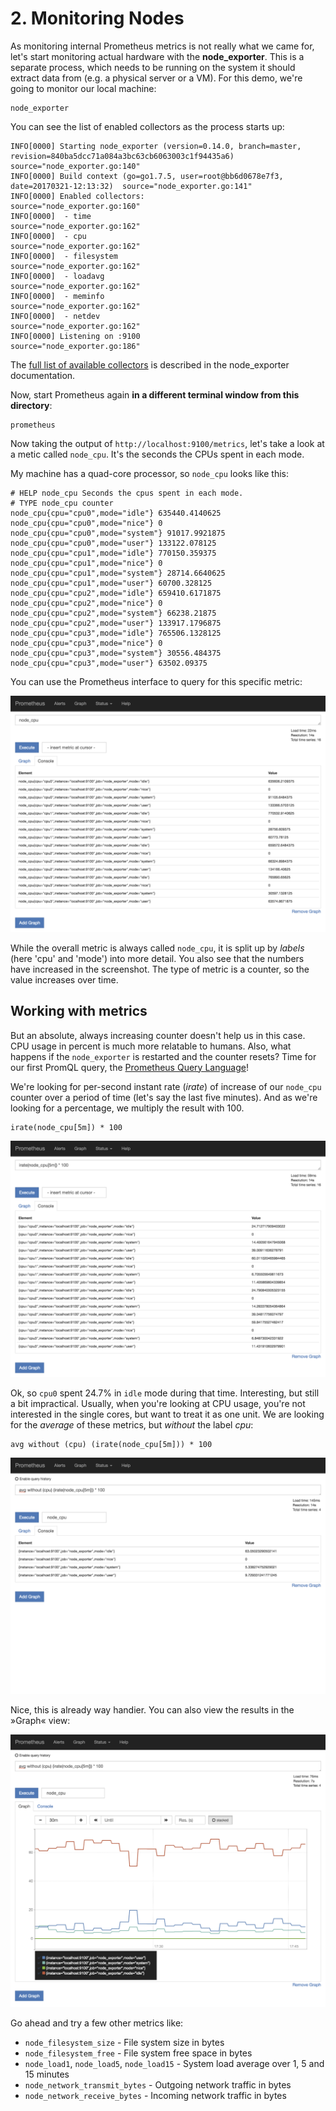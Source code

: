 # 2. Monitoring Nodes

As monitoring internal Prometheus metrics is not really what we came for, let's start monitoring actual hardware with the **node_exporter**. This is a separate process, which needs to be running on the system it should extract data from (e.g. a physical server or a VM). For this demo, we're going to monitor our local machine:

```
node_exporter
```

You can see the list of enabled collectors as the process starts up:

```
INFO[0000] Starting node_exporter (version=0.14.0, branch=master, revision=840ba5dcc71a084a3bc63cb6063003c1f94435a6)  source="node_exporter.go:140"
INFO[0000] Build context (go=go1.7.5, user=root@bb6d0678e7f3, date=20170321-12:13:32)  source="node_exporter.go:141"
INFO[0000] Enabled collectors:                           source="node_exporter.go:160"
INFO[0000]  - time                                       source="node_exporter.go:162"
INFO[0000]  - cpu                                        source="node_exporter.go:162"
INFO[0000]  - filesystem                                 source="node_exporter.go:162"
INFO[0000]  - loadavg                                    source="node_exporter.go:162"
INFO[0000]  - meminfo                                    source="node_exporter.go:162"
INFO[0000]  - netdev                                     source="node_exporter.go:162"
INFO[0000] Listening on :9100                            source="node_exporter.go:186"
```

The [full list of available collectors](https://github.com/prometheus/node_exporter#collectors) is described in the node_exporter documentation.

Now, start Prometheus again **in a different terminal window from this directory**:

```
prometheus
```

Now taking the output of `http://localhost:9100/metrics`, let's take a look at a metic called `node_cpu`. It's the seconds the CPUs spent in each mode.

My machine has a quad-core processor, so `node_cpu` looks like this:

```
# HELP node_cpu Seconds the cpus spent in each mode.
# TYPE node_cpu counter
node_cpu{cpu="cpu0",mode="idle"} 635440.4140625
node_cpu{cpu="cpu0",mode="nice"} 0
node_cpu{cpu="cpu0",mode="system"} 91017.9921875
node_cpu{cpu="cpu0",mode="user"} 133122.078125
node_cpu{cpu="cpu1",mode="idle"} 770150.359375
node_cpu{cpu="cpu1",mode="nice"} 0
node_cpu{cpu="cpu1",mode="system"} 28714.6640625
node_cpu{cpu="cpu1",mode="user"} 60700.328125
node_cpu{cpu="cpu2",mode="idle"} 659410.6171875
node_cpu{cpu="cpu2",mode="nice"} 0
node_cpu{cpu="cpu2",mode="system"} 66238.21875
node_cpu{cpu="cpu2",mode="user"} 133917.1796875
node_cpu{cpu="cpu3",mode="idle"} 765506.1328125
node_cpu{cpu="cpu3",mode="nice"} 0
node_cpu{cpu="cpu3",mode="system"} 30556.484375
node_cpu{cpu="cpu3",mode="user"} 63502.09375
```

You can use the Prometheus interface to query for this specific metric:

![Query for `node_cpu`](./_images/localhost_9090_graph.png)

While the overall metric is always called `node_cpu`, it is split up by _labels_ (here 'cpu' and 'mode') into more detail. You also see that the numbers have increased in the screenshot. The type of metric is a counter, so the value increases over time.


## Working with metrics

But an absolute, always increasing counter doesn't help us in this case. CPU usage in percent is much more relatable to humans. Also, what happens if the `node_exporter` is restarted and the counter resets? Time for our first PromQL query, the [Prometheus Query Language](https://prometheus.io/docs/prometheus/latest/querying/basics/)!

We're looking for per-second instant rate (_irate_) of increase of our `node_cpu` counter over a period of time (let's say the last five minutes). And as we're looking for a percentage, we multiply the result with 100.

```
irate(node_cpu[5m]) * 100
```

![Query for `irate(node_cpu[5m]) * 100`](./_images/localhost_9090_graph2.png)

Ok, so `cpu0` spent 24.7% in `idle` mode during that time. Interesting, but still a bit impractical. Usually, when you're looking at CPU usage, you're not interested in the single cores, but want to treat it as one unit. We are looking for the _average_ of these metrics, but _without_ the label _cpu_:

```
avg without (cpu) (irate(node_cpu[5m])) * 100
```

![Query for `avg without (cpu) (irate(node_cpu[5m])) * 100`](./_images/localhost_9090_graph3a.png)

Nice, this is already way handier. You can also view the results in the »Graph« view:

![Graph view](./_images/localhost_9090_graph3b.png)

Go ahead and try a few other metrics like:

- `node_filesystem_size` - File system size in bytes
- `node_filesystem_free` - File system free space in bytes
- `node_load1`, `node_load5`, `node_load15` - System load average over 1, 5 and 15 minutes
- `node_network_transmit_bytes` - Outgoing network traffic in bytes
- `node_network_receive_bytes` - Incoming network traffic in bytes
